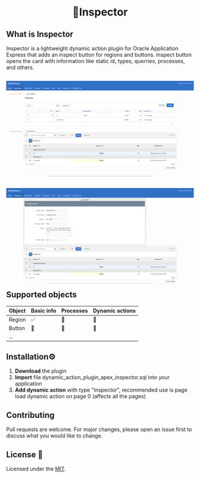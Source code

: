 
  <div align="center">
<h1> 🔎Inspector </h1>
</div>


## What is Inspector

Inspector is a lightweight dynamic action plugin for Oracle Application Express that adds an inspect button for regions and buttons. Inspect button opens the card with information like static id, types, querries, processes, and others.
<div style="float: left">
  <p align="center">
  <img src="others/inspector_closed.png" width="800" />
</p>
</div>

<div style="float: left">
  <p align="center">
  <img src="others/inspector_opened.png" width="800" />
</p>
</div>


## Supported objects

Object | Basic info | Processes | Dynamic actions
------------ | ------------- | ------------- | -------------
Region | ✅ | 🚧 | 🚧
Button | 🚧 | 🚧 | 🚧
... | | |


## Installation⚙️

1. **Download** the plugin 
2. **Import** file dynamic_action_plugin_apex_inspector.sql into your application
3. **Add dynamic action** with type "Inspector", recommended use is page load dynamic action on page 0 (affects all the pages)

## Contributing
Pull requests are welcome. For major changes, please open an issue first to discuss what you would like to change.


## License 📝

Licensed under the [MIT](LICENSE).